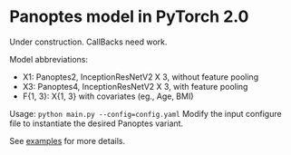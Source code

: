 # Panoptes model in PyTorch 2.0

Under construction. CallBacks need work.

Model abbreviations:
- X1: Panoptes2, InceptionResNetV2 X 3, without feature pooling
- X3: Panoptes4, InceptionResNetV2 X 3, with feature pooling
- F{1, 3}: X{1, 3} with covariates (eg., Age, BMI)

Usage:
`python main.py --config=config.yaml`
Modify the input configure file to instantiate the desired Panoptes variant.

See [examples](src/config.yaml) for more details.